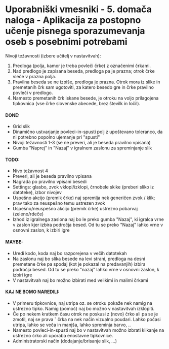 # Uporabniški vmesniki - 5. domača naloga - Aplikacija za postopno učenje pisnega sporazumevanja oseb s posebnimi potrebami

Nivoji težavnosti (izbere učitelj v nastavitvah):
1. Predloga (polja, kamor je treba povleči črke) z označenimi črkami.
2. Nad predlogo je zapisana beseda, predloga pa je prazna; otrok črke vleče v prazna
polja.
3. Pravilna beseda se ne izpiše, predloga je prazna. Otrok mora iz slike in premetanih
črk sam ugotoviti, za katero besedo gre in črke pravilno povleči v predlogo.
4. Namesto premetanih črk iskane besede, je otroku na voljo prilagojena tipkovnica (vse
črke slovenske abecede, brez številk in ločil).

#### DONE:
- Grid slik
- Dinamično ustvarjanje povleci-in-spusti polj z upoštevano toleranco, da ni potrebno popolno ujemanje pri "spusti"
- Nivoji težavnosti 1-3 (se ne preveri, ali je beseda pravilno vpisana)
- Gumba "Naprej" in "Nazaj" v igralnem zaslonu za spreminjanje slik 

#### TODO: 
- Nivo težavnost 4
- Preveri, ali je beseda pravilno vpisana
- Nagrada po pravilno vpisani besedi
- Settings: glasbo, zvok vklopi/izklopi, črnobele skike (preberi sliko iz datoteke), izbor nivojev
- Uspešno akcijo (premik črke) naj spremlja nek generičen zvok / klik; prav tako za neuspešno temu ustrezen zvok
- Uspešno/neuspešno akcijo (premik črke) ustrezno pobarvaj (zeleno/rdeče)
- Izhod iz igralnega zaslona naj bo le preko gumba "Nazaj", ki igralca vrne v zaslon kjer izbira področja besed. Od tu se preko "Nazaj" lahko vrne v osnovni zaslon, k izbiri igre

#### MAYBE:
- Uredi kodo, koda naj bo razporejena v večih datotekah
- Na zaslonu naj bo slika besede na levi strani, predloga na desni premetane črke pa spodaj (kot je pokazal na predavanjih)
izbira področja besed. Od tu se preko "nazaj" lahko vrne v osnovni zaslon, k izbiri igre
- V nastavitvah naj bo možno izbirati med velikimi in malimi črkami

#### KAJ NE BOMO NAREDILI:
- V primeru tipkovnice, naj utripa oz. se otroku pokaže nek namig na ustrezno tipko. Namig (pomoč) naj bo možno v nastavitvah izklopiti.
- Če po nekem kratkem času otrok ne poskusi z (novo) črko ali pa se je zmotil, naj se prava ˇ
črka na nek način vizualno poudari. Lahko počasi utripa, lahko se veča in manjša, lahko
spreminja barvo, ..
- Namesto povleci-in-spusti naj bo v nastavitvah možno izbrati klikanje na ustrezno črko
ali uporaba enostavne tipkovnice.
- Administratorski način (dodajanje/brisanje slik, ...)
